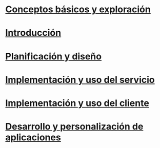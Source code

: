 # [Conceptos básicos y exploración](/rights-management/information-protection/what-is-information-protection)
# [Introducción](/rights-management/get-started/requirements-azure-rms)
# [Planificación y diseño](/rights-management/plan-design/deployment-roadmap)
# [Implementación y uso del servicio](/rights-management/deploy-use/activate-service)
# [Implementación y uso del cliente](/rights-management/rms-client/use-client)
# [Desarrollo y personalización de aplicaciones](/rights-management/develop/developers-guide)



<!--HONumber=Sep16_HO4-->



